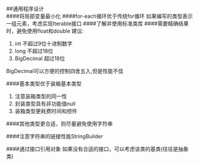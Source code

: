 ##通用程序设计  
####将局部变量最小化
####for-each循环优于传统for循环
如果编写的类型表示一组元素，考虑实现Iterable接口
####了解并使用标准类库
####需要精确结果时，避免使用float和double
建议:  

1. int 不超过9位十进制数字
2. long 不超过18位
3. BigDecimal 超过18位

BigDecimal可以方便的控制四舍五入,但是性能不佳

####基本类型优于装箱基本类型  

1. 注意装箱类型的同一性
2. 封装类型具有非功能值null
3. 装箱类型更耗费时间和控件

####其他类型更合适，则尽量避免使用字符串

####注意字符串的链接性能StringBuilder

####通过接口引用对象
如果没有合适的接口，可以考虑该类的基类(往往是抽象类)


